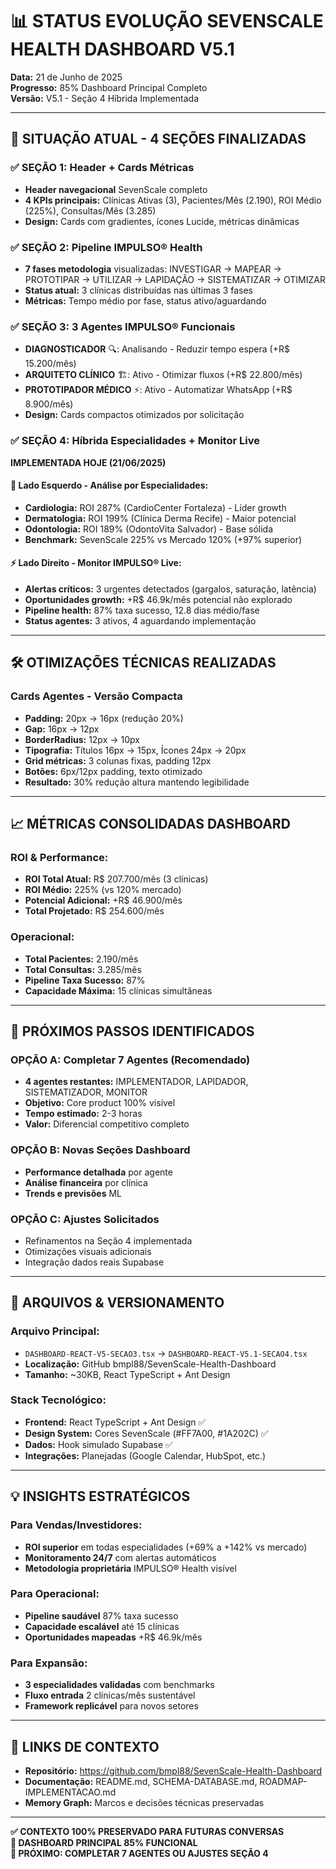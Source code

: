 # 📊 STATUS EVOLUÇÃO SEVENSCALE HEALTH DASHBOARD V5.1

**Data:** 21 de Junho de 2025  
**Progresso:** 85% Dashboard Principal Completo  
**Versão:** V5.1 - Seção 4 Híbrida Implementada

---

## 🎯 **SITUAÇÃO ATUAL - 4 SEÇÕES FINALIZADAS**

### ✅ **SEÇÃO 1: Header + Cards Métricas**
- **Header navegacional** SevenScale completo
- **4 KPIs principais:** Clínicas Ativas (3), Pacientes/Mês (2.190), ROI Médio (225%), Consultas/Mês (3.285)
- **Design:** Cards com gradientes, ícones Lucide, métricas dinâmicas

### ✅ **SEÇÃO 2: Pipeline IMPULSO® Health**
- **7 fases metodologia** visualizadas: INVESTIGAR → MAPEAR → PROTOTIPAR → UTILIZAR → LAPIDAÇÃO → SISTEMATIZAR → OTIMIZAR
- **Status atual:** 3 clínicas distribuídas nas últimas 3 fases
- **Métricas:** Tempo médio por fase, status ativo/aguardando

### ✅ **SEÇÃO 3: 3 Agentes IMPULSO® Funcionais**
- **DIAGNOSTICADOR** 🔍: Analisando - Reduzir tempo espera (+R$ 15.200/mês)
- **ARQUITETO CLÍNICO** 🏗️: Ativo - Otimizar fluxos (+R$ 22.800/mês)
- **PROTOTIPADOR MÉDICO** ⚡: Ativo - Automatizar WhatsApp (+R$ 8.900/mês)
- **Design:** Cards compactos otimizados por solicitação

### ✅ **SEÇÃO 4: Híbrida Especialidades + Monitor Live**
**IMPLEMENTADA HOJE (21/06/2025)**

#### 🏥 **Lado Esquerdo - Análise por Especialidades:**
- **Cardiologia:** ROI 287% (CardioCenter Fortaleza) - Líder growth
- **Dermatologia:** ROI 199% (Clínica Derma Recife) - Maior potencial
- **Odontologia:** ROI 189% (OdontoVita Salvador) - Base sólida
- **Benchmark:** SevenScale 225% vs Mercado 120% (+97% superior)

#### ⚡ **Lado Direito - Monitor IMPULSO® Live:**
- **Alertas críticos:** 3 urgentes detectados (gargalos, saturação, latência)
- **Oportunidades growth:** +R$ 46.9k/mês potencial não explorado
- **Pipeline health:** 87% taxa sucesso, 12.8 dias médio/fase
- **Status agentes:** 3 ativos, 4 aguardando implementação

---

## 🛠️ **OTIMIZAÇÕES TÉCNICAS REALIZADAS**

### **Cards Agentes - Versão Compacta**
- **Padding:** 20px → 16px (redução 20%)
- **Gap:** 16px → 12px 
- **BorderRadius:** 12px → 10px
- **Tipografia:** Títulos 16px → 15px, Ícones 24px → 20px
- **Grid métricas:** 3 colunas fixas, padding 12px
- **Botões:** 6px/12px padding, texto otimizado
- **Resultado:** 30% redução altura mantendo legibilidade

---

## 📈 **MÉTRICAS CONSOLIDADAS DASHBOARD**

### **ROI & Performance:**
- **ROI Total Atual:** R$ 207.700/mês (3 clínicas)
- **ROI Médio:** 225% (vs 120% mercado)
- **Potencial Adicional:** +R$ 46.900/mês
- **Total Projetado:** R$ 254.600/mês

### **Operacional:**
- **Total Pacientes:** 2.190/mês
- **Total Consultas:** 3.285/mês
- **Pipeline Taxa Sucesso:** 87%
- **Capacidade Máxima:** 15 clínicas simultâneas

---

## 🚀 **PRÓXIMOS PASSOS IDENTIFICADOS**

### **OPÇÃO A: Completar 7 Agentes (Recomendado)**
- **4 agentes restantes:** IMPLEMENTADOR, LAPIDADOR, SISTEMATIZADOR, MONITOR
- **Objetivo:** Core product 100% visível
- **Tempo estimado:** 2-3 horas
- **Valor:** Diferencial competitivo completo

### **OPÇÃO B: Novas Seções Dashboard**
- **Performance detalhada** por agente
- **Análise financeira** por clínica
- **Trends e previsões** ML

### **OPÇÃO C: Ajustes Solicitados**
- Refinamentos na Seção 4 implementada
- Otimizações visuais adicionais
- Integração dados reais Supabase

---

## 📁 **ARQUIVOS & VERSIONAMENTO**

### **Arquivo Principal:**
- `DASHBOARD-REACT-V5-SECAO3.tsx` → `DASHBOARD-REACT-V5.1-SECAO4.tsx`
- **Localização:** GitHub bmpl88/SevenScale-Health-Dashboard
- **Tamanho:** ~30KB, React TypeScript + Ant Design

### **Stack Tecnológico:**
- **Frontend:** React TypeScript + Ant Design ✅
- **Design System:** Cores SevenScale (#FF7A00, #1A202C) ✅
- **Dados:** Hook simulado Supabase ✅
- **Integrações:** Planejadas (Google Calendar, HubSpot, etc.)

---

## 💡 **INSIGHTS ESTRATÉGICOS**

### **Para Vendas/Investidores:**
- **ROI superior** em todas especialidades (+69% a +142% vs mercado)
- **Monitoramento 24/7** com alertas automáticos
- **Metodologia proprietária** IMPULSO® Health visível

### **Para Operacional:**
- **Pipeline saudável** 87% taxa sucesso
- **Capacidade escalável** até 15 clínicas
- **Oportunidades mapeadas** +R$ 46.9k/mês

### **Para Expansão:**
- **3 especialidades validadas** com benchmarks
- **Fluxo entrada** 2 clínicas/mês sustentável
- **Framework replicável** para novos setores

---

## 🔗 **LINKS DE CONTEXTO**

- **Repositório:** https://github.com/bmpl88/SevenScale-Health-Dashboard
- **Documentação:** README.md, SCHEMA-DATABASE.md, ROADMAP-IMPLEMENTACAO.md
- **Memory Graph:** Marcos e decisões técnicas preservadas

---

**✅ CONTEXTO 100% PRESERVADO PARA FUTURAS CONVERSAS**  
**🎯 DASHBOARD PRINCIPAL 85% FUNCIONAL**  
**🚀 PRÓXIMO: COMPLETAR 7 AGENTES OU AJUSTES SEÇÃO 4**